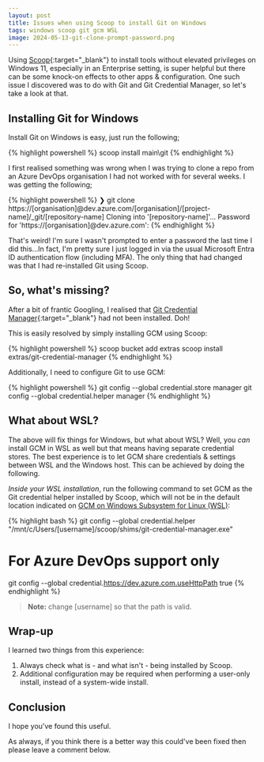 ```yaml
---
layout: post
title: Issues when using Scoop to install Git on Windows
tags: windows scoop git gcm WSL
image: 2024-05-13-git-clone-prompt-password.png
---
```

Using [Scoop](https://scoop.sh){:target="_blank"} to install tools without elevated privileges on Windows 11, especially in an Enterprise setting, is super helpful but there can be some knock-on effects to other apps & configuration. One such issue I discovered was to do with Git and Git Credential Manager, so let's take a look at that.

## Installing Git for Windows

Install Git on Windows is easy, just run the following;

{% highlight powershell %}
scoop install main\git
{% endhighlight %}

I first realised something was wrong when I was trying to clone a repo from an Azure DevOps organisation I had not worked with for several weeks. I was getting the following;

{% highlight powershell %}
❯  git clone https://[organisation]@dev.azure.com/[organisation]/[project-name]/_git/[repository-name]
Cloning into '[repository-name]'...
Password for 'https://[organisation]@dev.azure.com':
{% endhighlight %}

That's weird! I'm sure I wasn't prompted to enter a password the last time I did this...In fact, I'm pretty sure I just logged in via the usual Microsoft Entra ID authentication flow (including MFA). The only thing that had changed was that I had re-installed Git using Scoop.

## So, what's missing?

After a bit of frantic Googling, I realised that [Git Credential Manager](https://github.com/git-ecosystem/git-credential-manager){:target="_blank"} had not been installed. Doh!

This is easily resolved by simply installing GCM using Scoop:

{% highlight powershell %}
scoop bucket add extras
scoop install extras/git-credential-manager
{% endhighlight %}

Additionally, I need to configure Git to use GCM:

{% highlight powershell %}
git config --global credential.store manager
git config --global credential.helper manager
{% endhighlight %}

## What about WSL?

The above will fix things for Windows, but what about WSL? Well, you _can_ install GCM in WSL as well but that means having separate credential stores. The best experience is to let GCM share credentials & settings between WSL and the Windows host. This can be achieved by doing the following.

_Inside your WSL installation_, run the following command to set GCM as the Git credential helper installed by Scoop, which will not be in the default location indicated on [GCM on Windows Subsystem for Linux (WSL)](https://github.com/git-ecosystem/git-credential-manager/blob/release/docs/wsl.md):

{% highlight bash %}
git config --global credential.helper "/mnt/c/Users/[username]/scoop/shims/git-credential-manager.exe"

# For Azure DevOps support only

git config --global credential.<https://dev.azure.com.useHttpPath> true
{% endhighlight %}

> **Note:** change [username] so that the path is valid.

## Wrap-up

I learned two things from this experience:

1. Always check what is - and what isn't - being installed by Scoop.
1. Additional configuration may be required when performing a user-only install, instead of a system-wide install.

## Conclusion

I hope you've found this useful.

As always, if you think there is a better way this could've been fixed then please leave a comment below.
